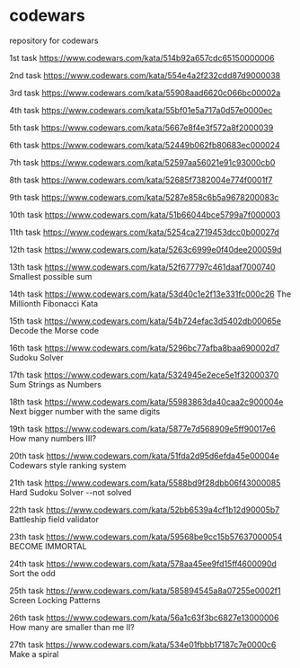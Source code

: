 # codewars
repository for codewars

1st task
https://www.codewars.com/kata/514b92a657cdc65150000006

2nd task
https://www.codewars.com/kata/554e4a2f232cdd87d9000038

3rd task
https://www.codewars.com/kata/55908aad6620c066bc00002a

4th task
https://www.codewars.com/kata/55bf01e5a717a0d57e0000ec

5th task
https://www.codewars.com/kata/5667e8f4e3f572a8f2000039

6th task
https://www.codewars.com/kata/52449b062fb80683ec000024

7th task
https://www.codewars.com/kata/52597aa56021e91c93000cb0

8th task
https://www.codewars.com/kata/52685f7382004e774f0001f7

9th task
https://www.codewars.com/kata/5287e858c6b5a9678200083c

10th task
https://www.codewars.com/kata/51b66044bce5799a7f000003

11th task
https://www.codewars.com/kata/5254ca2719453dcc0b00027d

12th task
https://www.codewars.com/kata/5263c6999e0f40dee200059d

13th task
https://www.codewars.com/kata/52f677797c461daaf7000740
Smallest possible sum

14th task
https://www.codewars.com/kata/53d40c1e2f13e331fc000c26
The Millionth Fibonacci Kata

15th task
https://www.codewars.com/kata/54b724efac3d5402db00065e
Decode the Morse code

16th task
https://www.codewars.com/kata/5296bc77afba8baa690002d7
Sudoku Solver

17th task
https://www.codewars.com/kata/5324945e2ece5e1f32000370
Sum Strings as Numbers

18th task
https://www.codewars.com/kata/55983863da40caa2c900004e
Next bigger number with the same digits

19th task
https://www.codewars.com/kata/5877e7d568909e5ff90017e6
How many numbers III?

20th task
https://www.codewars.com/kata/51fda2d95d6efda45e00004e
Codewars style ranking system

21th task
https://www.codewars.com/kata/5588bd9f28dbb06f43000085
Hard Sudoku Solver --not solved

22th task
https://www.codewars.com/kata/52bb6539a4cf1b12d90005b7
Battleship field validator

23th task
https://www.codewars.com/kata/59568be9cc15b57637000054
BECOME IMMORTAL

24th task
https://www.codewars.com/kata/578aa45ee9fd15ff4600090d
Sort the odd

25th task
https://www.codewars.com/kata/585894545a8a07255e0002f1
Screen Locking Patterns

26th task
https://www.codewars.com/kata/56a1c63f3bc6827e13000006
How many are smaller than me II?

27th task
https://www.codewars.com/kata/534e01fbbb17187c7e0000c6
Make a spiral

